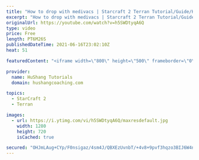 ```yaml
---
title: "How to drop with medivacs | Starcraft 2 Terran Tutorial/Guide/How-To [2021]"
excerpt: "How to drop with medivacs | Starcraft 2 Terran Tutorial/Guide/How-To #Starcraft #Terran #Tutorial  ♦ Coaching -------------------------------------------------------------------------- Website: https://www.hushangcoaching.com  Interested in Starcraft lessons? Check out my website! I would love to help"
originalUrl: https://youtube.com/watch?v=h5SWDtyqA6Q
type: video
price: Free
length: PT6M26S
publishedDateTime: 2021-06-16T23:02:10Z
heat: 51

featuredContent: "<iframe width=\"800\" height=\"500\" frameborder=\"0\" src=\"https://www.youtube.com/embed/h5SWDtyqA6Q\" allow=\"accelerometer; autoplay; encrypted-media; gyroscope; picture-in-picture\" allowfullscreen></iframe>"

provider:
  name: HuShang Tutorials
  domain: hushangcoaching.com

topics:
  - StarCraft 2
  - Terran

images:
  - url: https://i.ytimg.com/vi/h5SWDtyqA6Q/maxresdefault.jpg
    width: 1280
    height: 720
    isCached: true

secured: "OHJmLAug+CYp/F0nsigaz/4sm4J/QBXEzUvnbT/+4v8+9pvf3hqzo3BIJ6W4nNUDItWqx2eroPX4awmZYA9KomcO4I1tMzSXuUrHXaEe5a4SAcV14WPqcjIwCic8k+Sgpa6LtShkCAnZPXXkj0v3Di3QLMhnyKXGKHH/8tvSpzPq/dsqrAeDveg+SRIToZpd9asfxQOlSdVXJgRrhJapZPIfSVJ8sTRyIGl06sn5yr3BFTs3H7SGdxKM14i0szToiifGXLA+uBSvUPZs3TlYOswRHtV1OIq1IAILzlSwsZEj1NPcbvwDEk45Pniu+edYHXyohkVXmn2FTStpH4mRKCAb80hv3oap5lHhhXNyxGa05A1AqMHmDVUp+kKlD8QLxYT+6OkD3m7uCxLSLHf5LBDKJfxfrxYAHoRX5m2RpcY=;cCtb31V24OpvKm3pJyOBAQ=="
---
```



